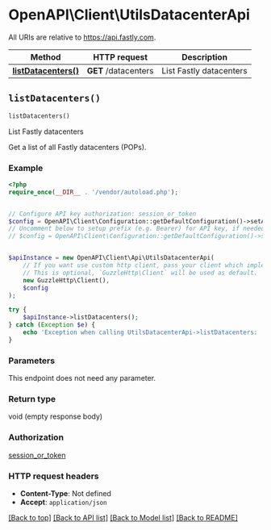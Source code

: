 # OpenAPI\Client\UtilsDatacenterApi

All URIs are relative to https://api.fastly.com.

Method | HTTP request | Description
------------- | ------------- | -------------
[**listDatacenters()**](UtilsDatacenterApi.md#listDatacenters) | **GET** /datacenters | List Fastly datacenters


## `listDatacenters()`

```php
listDatacenters()
```

List Fastly datacenters

Get a list of all Fastly datacenters (POPs).

### Example

```php
<?php
require_once(__DIR__ . '/vendor/autoload.php');


// Configure API key authorization: session_or_token
$config = OpenAPI\Client\Configuration::getDefaultConfiguration()->setApiKey('Fastly-Key', 'YOUR_API_KEY');
// Uncomment below to setup prefix (e.g. Bearer) for API key, if needed
// $config = OpenAPI\Client\Configuration::getDefaultConfiguration()->setApiKeyPrefix('Fastly-Key', 'Bearer');


$apiInstance = new OpenAPI\Client\Api\UtilsDatacenterApi(
    // If you want use custom http client, pass your client which implements `GuzzleHttp\ClientInterface`.
    // This is optional, `GuzzleHttp\Client` will be used as default.
    new GuzzleHttp\Client(),
    $config
);

try {
    $apiInstance->listDatacenters();
} catch (Exception $e) {
    echo 'Exception when calling UtilsDatacenterApi->listDatacenters: ', $e->getMessage(), PHP_EOL;
}
```

### Parameters

This endpoint does not need any parameter.

### Return type

void (empty response body)

### Authorization

[session_or_token](../../README.md#session_or_token)

### HTTP request headers

- **Content-Type**: Not defined
- **Accept**: `application/json`

[[Back to top]](#) [[Back to API list]](../../README.md#endpoints)
[[Back to Model list]](../../README.md#models)
[[Back to README]](../../README.md)

